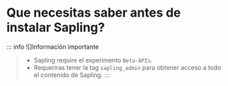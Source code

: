 # Que necesitas saber antes de instalar Sapling?

::: info ![]Información importante
> - Sapling require el experimento `Beta-APIs`.
> - Requeriras tener la tag `sapling_admin` para obtener acceso a todo el contenido de Sapling.
:::
